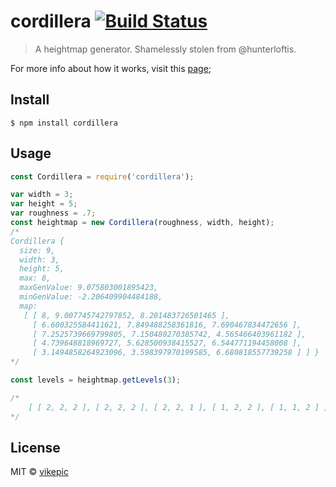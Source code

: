 # cordillera [![Build Status](https://travis-ci.org/vikepic/cordillera.svg?branch=master)](https://travis-ci.org/vikepic/cordillera)

> A heightmap generator. Shamelessly stolen from @hunterloftis.

For more info about how it works, visit this [page](http://www.playfuljs.com/realistic-terrain-in-130-lines/);

## Install

```
$ npm install cordillera
```

## Usage

```js
const Cordillera = require('cordillera');

var width = 3;
var height = 5;
var roughness = .7;
const heightmap = new Cordillera(roughness, width, height);
/*
Cordillera {
  size: 9,
  width: 3,
  height: 5,
  max: 8,
  maxGenValue: 9.075803001895423,
  minGenValue: -2.206409904484188,
  map:
   [ [ 8, 9.007745742797852, 8.201483726501465 ],
     [ 6.600325584411621, 7.849488258361816, 7.690467834472656 ],
     [ 7.2525739669799805, 7.150480270385742, 4.565466403961182 ],
     [ 4.739648818969727, 5.628500938415527, 6.544771194458008 ],
     [ 3.1494858264923096, 3.598397970199585, 6.680818557739258 ] ] }
*/

const levels = heightmap.getLevels(3);

/*
	[ [ 2, 2, 2 ], [ 2, 2, 2 ], [ 2, 2, 1 ], [ 1, 2, 2 ], [ 1, 1, 2 ] ]
*/

```

## License

MIT © [vikepic](https://vikepic.github.io)

